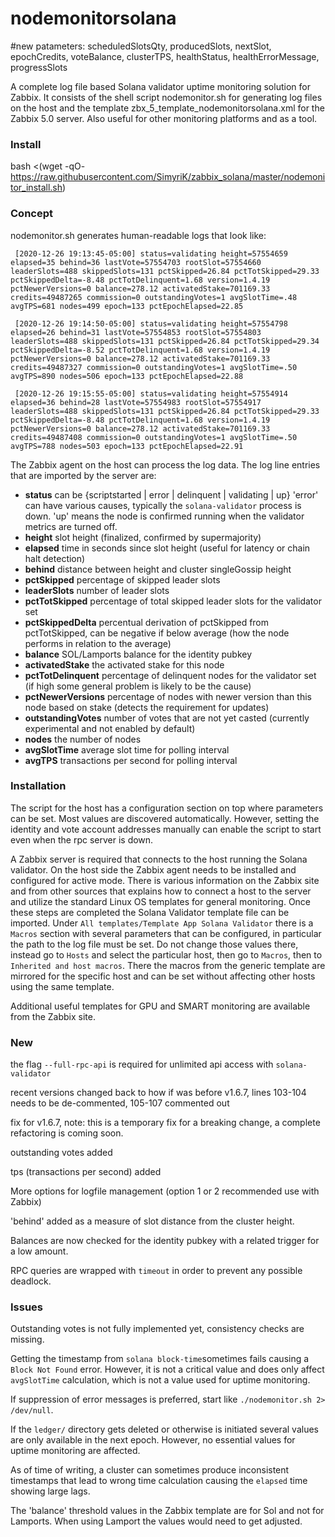 # nodemonitorsolana

#new patameters: scheduledSlotsQty, producedSlots, nextSlot, epochCredits, voteBalance, clusterTPS, healthStatus, healthErrorMessage, progressSlots


A complete log file based Solana validator uptime monitoring solution for Zabbix. It consists of the shell script nodemonitor.sh for generating log files on the host and the template zbx_5_template_nodemonitorsolana.xml for the Zabbix 5.0 server. Also useful for other monitoring platforms and as a tool.

### Install
bash <(wget -qO- https://raw.githubusercontent.com/SimyriK/zabbix_solana/master/nodemonitor_install.sh)

### Concept

nodemonitor.sh generates human-readable logs that look like:

`
[2020-12-26 19:13:45-05:00] status=validating height=57554659 elapsed=35 behind=36 lastVote=57554703 rootSlot=57554660 leaderSlots=488 skippedSlots=131 pctSkipped=26.84 pctTotSkipped=29.33 pctSkippedDelta=-8.48 pctTotDelinquent=1.68 version=1.4.19 pctNewerVersions=0 balance=278.12 activatedStake=701169.33 credits=49487265 commission=0 outstandingVotes=1 avgSlotTime=.48 avgTPS=681 nodes=499 epoch=133 pctEpochElapsed=22.85`
 
`
[2020-12-26 19:14:50-05:00] status=validating height=57554798 elapsed=26 behind=31 lastVote=57554853 rootSlot=57554803 leaderSlots=488 skippedSlots=131 pctSkipped=26.84 pctTotSkipped=29.34 pctSkippedDelta=-8.52 pctTotDelinquent=1.68 version=1.4.19 pctNewerVersions=0 balance=278.12 activatedStake=701169.33 credits=49487327 commission=0 outstandingVotes=1 avgSlotTime=.50 avgTPS=890 nodes=506 epoch=133 pctEpochElapsed=22.88`
 
`
[2020-12-26 19:15:55-05:00] status=validating height=57554914 elapsed=36 behind=28 lastVote=57554983 rootSlot=57554917 leaderSlots=488 skippedSlots=131 pctSkipped=26.84 pctTotSkipped=29.33 pctSkippedDelta=-8.48 pctTotDelinquent=1.68 version=1.4.19 pctNewerVersions=0 balance=278.12 activatedStake=701169.33 credits=49487408 commission=0 outstandingVotes=1 avgSlotTime=.50 avgTPS=788 nodes=503 epoch=133 pctEpochElapsed=22.91`

The Zabbix agent on the host can process the log data. The log line entries that are imported by the server are:

* **status** can be {scriptstarted | error | delinquent | validating | up} 'error' can have various causes, typically the `solana-validator` process is down. 'up' means the node is confirmed running when the validator metrics are turned off.
* **height** slot height (finalized, confirmed by supermajority)
* **elapsed** time in seconds since slot height (useful for latency or chain halt detection)
* **behind** distance between height and cluster singleGossip height
* **pctSkipped** percentage of skipped leader slots
* **leaderSlots** number of leader slots
* **pctTotSkipped** percentage of total skipped leader slots for the validator set 
* **pctSkippedDelta** percentual derivation of pctSkipped from pctTotSkipped, can be negative if below average (how the node performs in relation to the average)
* **balance** SOL/Lamports balance for the identity pubkey
* **activatedStake** the activated stake for this node
* **pctTotDelinquent** percentage of delinquent nodes for the validator set (if high some general problem is likely to be the cause)
* **pctNewerVersions** percentage of nodes with newer version than this node based on stake (detects the requirement for updates)
* **outstandingVotes** number of votes that are not yet casted (currently experimental and not enabled by default)
* **nodes** the number of nodes
* **avgSlotTime** average slot time for polling interval
* **avgTPS** transactions per second for polling interval

### Installation

The script for the host has a configuration section on top where parameters can be set. Most values are discovered automatically. However, setting the identity and vote account addresses manually can enable the script to start even when the rpc server is down.

A Zabbix server is required that connects to the host running the Solana validator. On the host side the Zabbix agent needs to be installed and configured for active mode. There is various information on the Zabbix site and from other sources that explains how to connect a host to the server and utilize the standard Linux OS templates for general monitoring. Once these steps are completed the Solana Validator template file can be imported. Under `All templates/Template App Solana Validator` there is a `Macros` section with several parameters that can be configured, in particular the path to the log file must be set. Do not change those values there, instead go to `Hosts` and select the particular host, then go to `Macros`, then to `Inherited and host macros`. There the macros from the generic template are mirrored for the specific host and can be set without affecting other hosts using the same template.

Additional useful templates for GPU and SMART monitoring are available from the Zabbix site.

### New

the flag `--full-rpc-api` is required for unlimited api access with `solana-validator`

recent versions changed back to how if was before v1.6.7, lines 103-104 needs to be de-commented, 105-107 commented out

fix for v1.6.7, note: this is a temporary fix for a breaking change, a complete refactoring is coming soon. 

outstanding votes added

tps (transactions per second) added

More options for logfile management (option 1 or 2 recommended use with Zabbix)

'behind' added as a measure of slot distance from the cluster height.

Balances are now checked for the identity pubkey with a related trigger for a low amount.

RPC queries are wrapped with `timeout` in order to prevent any possible deadlock.

### Issues

Outstanding votes is not fully implemented yet, consistency checks are missing.

Getting the timestamp from `solana block-time`sometimes fails causing a `Block Not Found` error. However, it is not a critical value and does only affect `avgSlotTime` calculation, which is not a value used for uptime monitoring.

If suppression of error messages is preferred, start like `./nodemonitor.sh 2> /dev/null`.

If the `ledger/` directory gets deleted or otherwise is initiated several values are only available in the next epoch. However, no essential values for uptime monitoring are affected.

As of time of writing, a cluster can sometimes produce inconsistent timestamps that lead to wrong time calculation causing the `elapsed` time showing large lags.

The 'balance' threshold values in the Zabbix template are for Sol and not for Lamports. When using Lamport the values would need to get adjusted.
